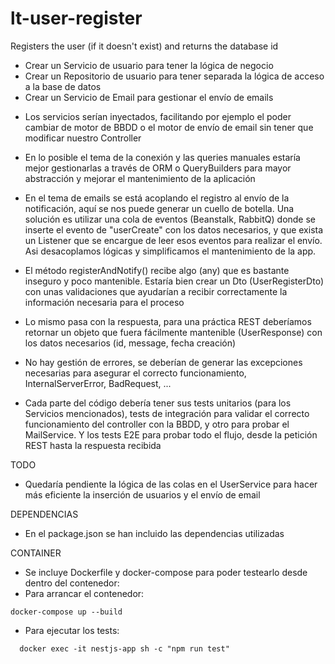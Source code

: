 # lt-user-register
Registers the user (if it doesn't exist) and returns the database id

- Crear un Servicio de usuario para tener la lógica de negocio
- Crear un Repositorio de usuario para tener separada la lógica de acceso a la base de datos
- Crear un Servicio de Email para gestionar el envío de emails

* Los servicios serían inyectados, facilitando por ejemplo el poder cambiar de motor de BBDD o el motor de envío de email sin tener que modificar nuestro Controller

* En lo posible el tema de la conexión y las queries manuales estaría mejor gestionarlas a través de ORM o QueryBuilders para mayor abstracción y mejorar el mantenimiento de la aplicación

* En el tema de emails se está acoplando el registro al envío de la notificación, aquí se nos puede generar un cuello de botella. Una solución es utilizar una cola de eventos (Beanstalk, RabbitQ)
  donde se inserte el evento de "userCreate" con los datos necesarios, y que exista un Listener que se encargue de leer esos eventos para realizar el envío. Asi desacoplamos lógicas y
  simplificamos el mantenimiento de la app.

* El método registerAndNotify() recibe algo (any) que es bastante inseguro y poco mantenible. Estaría bien crear un Dto (UserRegisterDto) con unas validaciones que ayudarían a recibir
  correctamente la información necesaria para el proceso

* Lo mismo pasa con la respuesta, para una práctica REST deberíamos retornar un objeto que fuera fácilmente mantenible (UserResponse) con los datos necesarios (id, message, fecha creación)

* No hay gestión de errores, se deberían de generar las excepciones necesarias para asegurar el correcto funcionamiento, InternalServerError, BadRequest, ...

* Cada parte del código debería tener sus tests unitarios (para los Servicios mencionados), tests de integración para validar el correcto funcionamiento del controller con la BBDD, y
  otro para probar el MailService. Y los tests E2E para probar todo el flujo, desde la petición REST hasta la respuesta recibida

TODO

- Quedaría pendiente la lógica de las colas en el UserService para hacer más eficiente la inserción de usuarios y el envío de email

DEPENDENCIAS

- En el package.json se han incluido las dependencias utilizadas

CONTAINER

- Se incluye Dockerfile y docker-compose para poder testearlo desde dentro del contenedor:
- Para arrancar el contenedor:
````
docker-compose up --build
````

- Para ejecutar los tests:
````
  docker exec -it nestjs-app sh -c "npm run test"
````